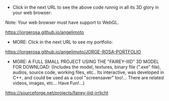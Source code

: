- Click in the next URL to see the above code runnig in all its 3D glory in your web browser:

Note: Your web browser must have support to WebGL.

https://jorgerosa.github.io/angelimoto

- MORE: Click in the next URL to see my portfolio:

https://jorgerosa.github.io/angelimoto/JORGE-ROSA-PORTFOLIO

- MORE: A FULL SMALL PROJECT USING THE "FAIREY-IIID" 3D MODEL FOR DOWNLOAD: (Includes the model, textures, binary file (".exe" file), audios, source code, working files, etc.. Its interactive, was developed in C++, and could be used as a cool "screensaver" too!... There are related videos, images, etc... Have Fun!...)

https://sourceforge.net/projects/fairey-iiid-irrlicht

